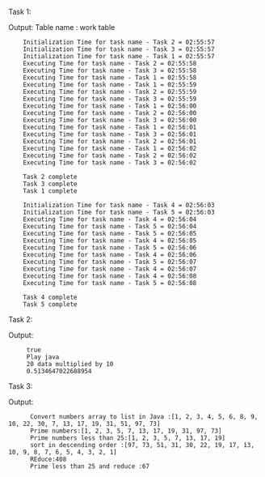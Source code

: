 Task 1:

Output:
        Table name : work table
        
        Initialization Time for task name - Task 2 = 02:55:57
        Initialization Time for task name - Task 3 = 02:55:57
        Initialization Time for task name - Task 1 = 02:55:57
        Executing Time for task name - Task 2 = 02:55:58
        Executing Time for task name - Task 3 = 02:55:58
        Executing Time for task name - Task 1 = 02:55:58
        Executing Time for task name - Task 1 = 02:55:59
        Executing Time for task name - Task 2 = 02:55:59
        Executing Time for task name - Task 3 = 02:55:59
        Executing Time for task name - Task 1 = 02:56:00
        Executing Time for task name - Task 2 = 02:56:00
        Executing Time for task name - Task 3 = 02:56:00
        Executing Time for task name - Task 1 = 02:56:01
        Executing Time for task name - Task 3 = 02:56:01
        Executing Time for task name - Task 2 = 02:56:01
        Executing Time for task name - Task 1 = 02:56:02
        Executing Time for task name - Task 2 = 02:56:02
        Executing Time for task name - Task 3 = 02:56:02
        
        Task 2 complete
        Task 3 complete
        Task 1 complete
        
        Initialization Time for task name - Task 4 = 02:56:03
        Initialization Time for task name - Task 5 = 02:56:03
        Executing Time for task name - Task 4 = 02:56:04
        Executing Time for task name - Task 5 = 02:56:04
        Executing Time for task name - Task 5 = 02:56:05
        Executing Time for task name - Task 4 = 02:56:05
        Executing Time for task name - Task 5 = 02:56:06
        Executing Time for task name - Task 4 = 02:56:06
        Executing Time for task name - Task 5 = 02:56:07
        Executing Time for task name - Task 4 = 02:56:07
        Executing Time for task name - Task 4 = 02:56:08
        Executing Time for task name - Task 5 = 02:56:08
        
        Task 4 complete
        Task 5 complete



Task 2:

Output:

         true
         Play java
         20 data multiplied by 10
         0.5134647022688954
    
         
Task 3:

Output:

          Convert numbers array to list in Java :[1, 2, 3, 4, 5, 6, 8, 9, 10, 22, 30, 7, 13, 17, 19, 31, 51, 97, 73]
          Prime numbers:[1, 2, 3, 5, 7, 13, 17, 19, 31, 97, 73]
          Prime numbers less than 25:[1, 2, 3, 5, 7, 13, 17, 19]
          sort in descending order :[97, 73, 51, 31, 30, 22, 19, 17, 13, 10, 9, 8, 7, 6, 5, 4, 3, 2, 1]
          REduce:408
          Prime less than 25 and reduce :67
